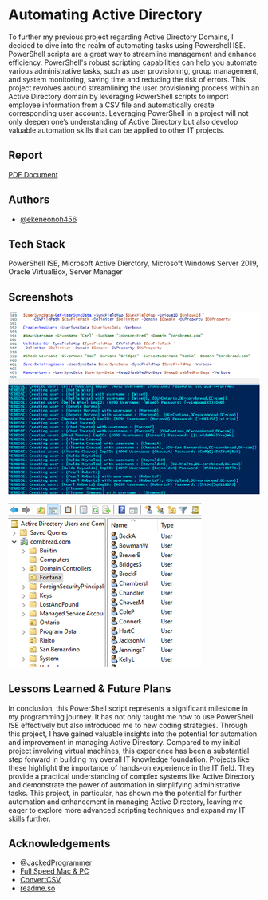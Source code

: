 
# Automating Active Directory

To further my previous project regarding Active Directory Domains, I decided to dive into the realm of automating tasks using Powershell ISE. PowerShell scripts are a great way to streamline management and enhance efficiency. PowerShell's robust scripting capabilities can help you automate various administrative tasks, such as user provisioning, group management, and system monitoring, saving time and reducing the risk of errors. This project revolves around streamlining the user provisioning process within an Active Directory domain by leveraging PowerShell scripts to import employee information from a CSV file and automatically create corresponding user accounts. Leveraging PowerShell in a project will not only deepen one’s understanding of Active Directory but also develop valuable automation skills that can be applied to other IT projects.


## Report

[PDF Document](https://drive.google.com/file/d/1BLwKoi-4BOqYJbxUMrVMj-wsnL3b4mWj/view?usp=sharing)


## Authors

- [@ekeneonoh456](https://github.com/ekeneonoh456)


## Tech Stack

PowerShell ISE, Microsoft Active Dierctory, Microsoft Windows Server 2019, Oracle VirtualBox, Server Manager


## Screenshots

![App Screenshot](/screenshots/demo%20creating%20new%20users.png)

![App Screenshot](/screenshots/AD%20after.png)
## Lessons Learned & Future Plans

In conclusion, this PowerShell script represents a significant milestone in my programming journey. It has not only taught me how to use PowerShell ISE effectively but also introduced me to new coding strategies. Through this project, I have gained valuable insights into the potential for automation and improvement in managing Active Directory. Compared to my initial project involving virtual machines, this experience has been a substantial step forward in building my overall IT knowledge foundation. Projects like these highlight the importance of hands-on experience in the IT field. They provide a practical understanding of complex systems like Active Directory and demonstrate the power of automation in simplifying administrative tasks. This project, in particular, has shown me the potential for further automation and enhancement in managing Active Directory, leaving me eager to explore more advanced scripting techniques and expand my IT skills further.



## Acknowledgements

 - [@JackedProgrammer](https://github.com/JackedProgrammer)
 - [Full Speed Mac & PC](https://www.youtube.com/@FullSpeedMacAndPC)
 - [ConvertCSV](https://www.convertcsv.com/)
 - [readme.so](https://readme.so/)

